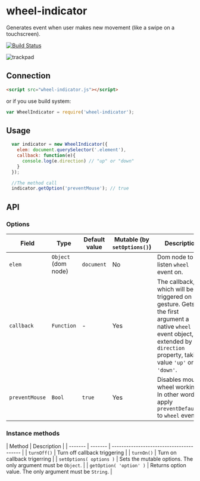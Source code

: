 # wheel-indicator
Generates event when user makes new movement (like a swipe on a touchscreen).

[![Build Status][travis-image]][travis-url]

![trackpad](https://cloud.githubusercontent.com/assets/769992/7619952/b77d9ce6-f9d5-11e4-8ed1-bc01dd972092.jpg)

## Connection
```html
<script src="wheel-indicator.js"></script>
```
or if you use build system:
```javascript
var WheelIndicator = require('wheel-indicator');
```

## Usage
```javascript
  var indicator = new WheelIndicator({
    elem: document.querySelector('.element'),
    callback: function(e){
      console.log(e.direction) // "up" or "down"
    }
  });

  //The method call
  indicator.getOption('preventMouse'); // true
```

## API

### Options
| Field | Type | Default value | Mutable (by `setOptions()`) | Description |
| ------- | --------- | ----------- | ---- | ---------------------------------------- |
| `elem` | `Object` (dom node) | `document` | No | Dom node to listen `wheel` event on. |
| `callback` | `Function` | - | Yes | The callback, which will be triggered on gesture. Gets for the first argument a native `wheel` event object, extended by `direction` property, taking value `'up'` or `'down'`. |
| `preventMouse` | `Bool` | `true` | Yes | Disables mouse wheel working. In other words apply `preventDefault()` to `wheel` event. | 

### Instance methods
| Method | Description |
| ------- | ------- | ---------------------------------------- |
| `turnOff()` | Turn off callback triggering |
| `turnOn()` | Turn on callback trigerring |
| `setOptions( options )` | Sets the mutable options. The only argument must be `Object`. |
| `getOption( 'option' )` | Returns option value. The only argument must be `String`. |

[travis-url]: http://travis-ci.org/Promo/wheel-indicator
[travis-image]: http://img.shields.io/travis/Promo/wheel-indicator.svg?branch=master&style=flat
